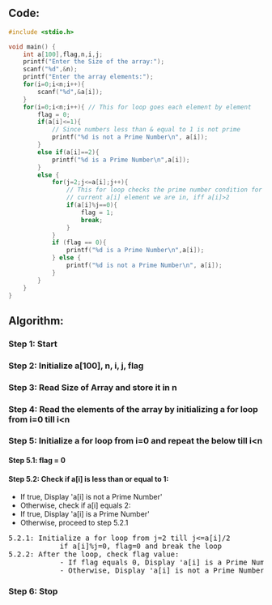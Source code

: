 ## Code:
```c
#include <stdio.h>

void main() {
    int a[100],flag,n,i,j;
    printf("Enter the Size of the array:");
    scanf("%d",&n);
    printf("Enter the array elements:");
    for(i=0;i<n;i++){
        scanf("%d",&a[i]);
    }
    for(i=0;i<n;i++){ // This for loop goes each element by element
        flag = 0;
        if(a[i]<=1){
            // Since numbers less than & equal to 1 is not prime
            printf("%d is not a Prime Number\n", a[i]);
        }
        else if(a[i]==2){
            printf("%d is a Prime Number\n",a[i]);
        }
        else {
            for(j=2;j<=a[i];j++){
                // This for loop checks the prime number condition for the 
                // current a[i] element we are in, iff a[i]>2
                if(a[i]%j==0){
                    flag = 1;
                    break;
                }
            }
            if (flag == 0){
                printf("%d is a Prime Number\n",a[i]);
            } else {
                printf("%d is not a Prime Number\n", a[i]);
            }
        }
    }
}
```

## Algorithm:

### Step 1: Start

### Step 2: Initialize a[100], n, i, j, flag

### Step 3: Read Size of Array and store it in n

### Step 4: Read the elements of the array by initializing a for loop from i=0 till i<n

### Step 5: Initialize a for loop from i=0 and repeat the below till i<n

#### Step 5.1: flag = 0

#### Step 5.2: Check if a[i] is less than or equal to 1:
- If true, Display 'a[i] is not a Prime Number'
- Otherwise, check if a[i] equals 2:
- If true, Display 'a[i] is a Prime Number'
- Otherwise, proceed to step 5.2.1
<pre>
5.2.1: Initialize a for loop from j=2 till j<=a[i]/2
            if a[i]%j=0, flag=0 and break the loop
5.2.2: After the loop, check flag value:
            - If flag equals 0, Display 'a[i] is a Prime Number'
            - Otherwise, Display 'a[i] is not a Prime Number'
</pre>

### Step 6: Stop
